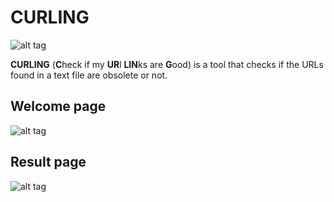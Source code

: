 CURLING
=======

![alt tag](https://raw.github.com/jmbruel/curling/master/img/curling.png)

**CURLING** (**C**heck if my **UR**l **LIN**ks are **G**ood) is a tool that checks
if the URLs found in a text file are obsolete or not.

Welcome page
------------

![alt tag](https://raw.github.com/jmbruel/curling/master/img/screen1.png)

Result page
------------

![alt tag](https://raw.github.com/jmbruel/curling/master/img/screen2.png)
